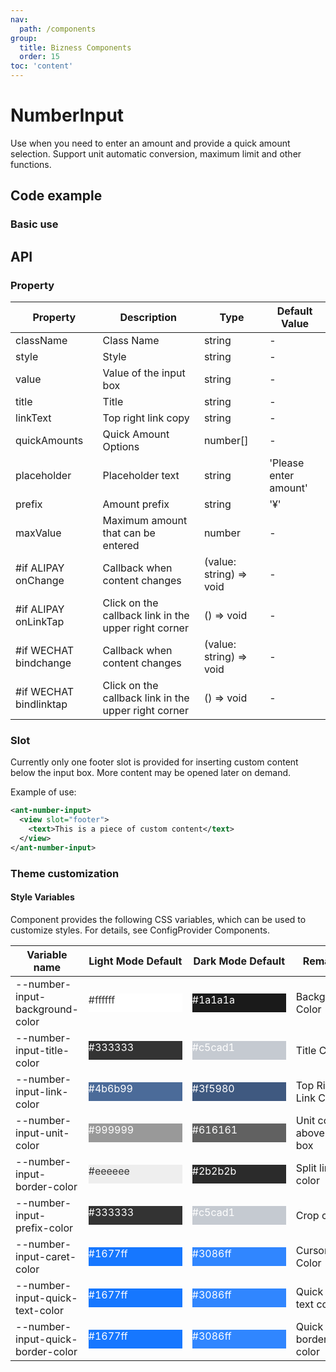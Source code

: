 ```yaml
---
nav:
  path: /components
group:
  title: Bizness Components
  order: 15
toc: 'content'
---
```


# NumberInput

Use when you need to enter an amount and provide a quick amount selection. Support unit automatic conversion, maximum limit and other functions.

## Code example

### Basic use

<code src='../../demo/pages/NumberInput/index'></code>

## API

### Property

| Property                   | Description                 | Type                    | Default Value       |
| ---------------------- | -------------------- | ----------------------- | ------------ |
| className              | Class Name                 | string                  | -            |
| style                  | Style                 | string                  | -            |
| value                  | Value of the input box           | string                  | -            |
| title                  | Title                 | string                  | -            |
| linkText               | Top right link copy       | string                  | -            |
| quickAmounts           | Quick Amount Options         | number[]                | -            |
| placeholder            | Placeholder text           | string                  | 'Please enter amount' |
| prefix                 | Amount prefix             | string                  | '¥'          |
| maxValue               | Maximum amount that can be entered       | number                  | -            |
| #if ALIPAY onChange    | Callback when content changes     | (value: string) => void | -            |
| #if ALIPAY onLinkTap   | Click on the callback link in the upper right corner | () => void              | -            |
| #if WECHAT bindchange  | Callback when content changes     | (value: string) => void | -            |
| #if WECHAT bindlinktap | Click on the callback link in the upper right corner | () => void              | -            |

### Slot

Currently only one footer slot is provided for inserting custom content below the input box. More content may be opened later on demand.

Example of use:

```xml
<ant-number-input>
  <view slot="footer">
    <text>This is a piece of custom content</text>
  </view>
</ant-number-input>
```

### Theme customization

#### Style Variables

Component provides the following CSS variables, which can be used to customize styles. For details, see ConfigProvider Components.

| Variable name                            | Light Mode Default                                                                                    | Dark Mode Default                                                                                    | Remarks               |
| --------------------------------- | ------------------------------------------------------------------------------------------------- | ------------------------------------------------------------------------------------------------- | ------------------ |
| --number-input-background-color   | <div style="width: 150px; height: 30px; background-color: #ffffff; color: #333333;">#ffffff</div> | <div style="width: 150px; height: 30px; background-color: #1a1a1a; color: #ffffff;">#1a1a1a</div> | Background Color           |
| --number-input-title-color        | <div style="width: 150px; height: 30px; background-color: #333333; color: #ffffff;">#333333</div> | <div style="width: 150px; height: 30px; background-color: #c5cad1; color: #ffffff;">#c5cad1</div> | Title Color           |
| --number-input-link-color         | <div style="width: 150px; height: 30px; background-color: #4b6b99; color: #ffffff;">#4b6b99</div> | <div style="width: 150px; height: 30px; background-color: #3f5980; color: #ffffff;">#3f5980</div> | Top Right Link Color     |
| --number-input-unit-color         | <div style="width: 150px; height: 30px; background-color: #999999; color: #ffffff;">#999999</div> | <div style="width: 150px; height: 30px; background-color: #616161; color: #ffffff;">#616161</div> | Unit color above input box |
| --number-input-border-color       | <div style="width: 150px; height: 30px; background-color: #eeeeee; color: #333333;">#eeeeee</div> | <div style="width: 150px; height: 30px; background-color: #2b2b2b; color: #ffffff;">#2b2b2b</div> | Split line color         |
| --number-input-prefix-color       | <div style="width: 150px; height: 30px; background-color: #333333; color: #ffffff;">#333333</div> | <div style="width: 150px; height: 30px; background-color: #c5cad1; color: #ffffff;">#c5cad1</div> | Crop color         |
| --number-input-caret-color        | <div style="width: 150px; height: 30px; background-color: #1677ff; color: #ffffff;">#1677ff</div> | <div style="width: 150px; height: 30px; background-color: #3086ff; color: #ffffff;">#3086ff</div> | Cursor Color           |
| --number-input-quick-text-color   | <div style="width: 150px; height: 30px; background-color: #1677ff; color: #ffffff;">#1677ff</div> | <div style="width: 150px; height: 30px; background-color: #3086ff; color: #ffffff;">#3086ff</div> | Quick input text color   |
| --number-input-quick-border-color | <div style="width: 150px; height: 30px; background-color: #1677ff; color: #ffffff;">#1677ff</div> | <div style="width: 150px; height: 30px; background-color: #3086ff; color: #ffffff;">#3086ff</div> | Quick input border color   |
